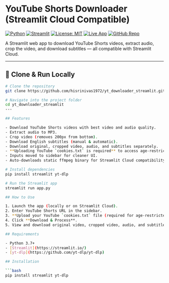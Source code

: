 # YouTube Shorts Downloader (Streamlit Cloud Compatible)

[![Python](https://img.shields.io/badge/python-3.7%2B-blue.svg)](https://www.python.org/)
[![Streamlit](https://img.shields.io/badge/built%20with-Streamlit-orange)](https://streamlit.io/)
[![License: MIT](https://img.shields.io/badge/license-MIT-green.svg)](LICENSE)
[![Live App](https://img.shields.io/badge/launch-app-success)](https://ytdownloaderapp-cetcap87fwtakddr2w2jg9.streamlit.app/)
[![GitHub Repo](https://img.shields.io/badge/view%20on-GitHub-blue)](https://github.com/hisrinivas1972/yt_downloader_streamlit)

A Streamlit web app to download YouTube Shorts videos, extract audio, crop the video, and download subtitles — all compatible with Streamlit Cloud.

---
## 🚀 Clone & Run Locally

```bash
# Clone the repository
git clone https://github.com/hisrinivas1972/yt_downloader_streamlit.git

# Navigate into the project folder
cd yt_downloader_streamlit
---

## Features

- Download YouTube Shorts videos with best video and audio quality.
- Extract audio to MP3.
- Crop video (removes 200px from bottom).
- Download English subtitles (manual & automatic).
- Download original, cropped video, audio, and subtitles separately.
- **Uploading YouTube `cookies.txt` is required** to access age-restricted or region-locked videos.
- Inputs moved to sidebar for cleaner UI.
- Auto-downloads static ffmpeg binary for Streamlit Cloud compatibility.

# Install dependencies
pip install streamlit yt-dlp

# Run the Streamlit app
streamlit run app.py

## How to Use

1. Launch the app (locally or on Streamlit Cloud).
2. Enter YouTube Shorts URL in the sidebar.
3. **Upload your YouTube `cookies.txt` file (required for age-restricted or region-locked videos).**
4. Click **Download & Process**.
5. View and download original video, cropped video, audio, and subtitles on the main page.

## Requirements

- Python 3.7+
- [Streamlit](https://streamlit.io/)
- [yt-dlp](https://github.com/yt-dlp/yt-dlp)

## Installation

```bash
pip install streamlit yt-dlp
